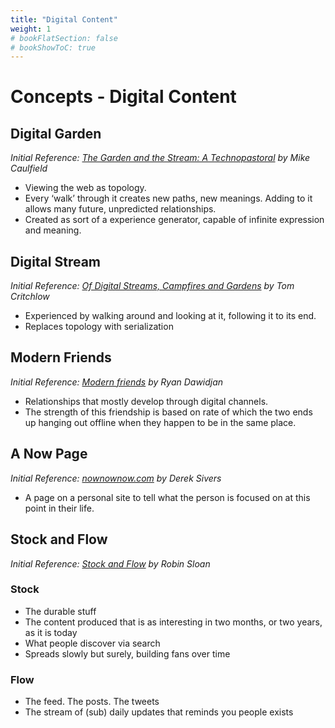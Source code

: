 ```yaml
---
title: "Digital Content"
weight: 1
# bookFlatSection: false
# bookShowToC: true
---
```


# Concepts - Digital Content

## Digital Garden

*Initial Reference: [The Garden and the Stream: A Technopastoral](https://hapgood.us/2015/10/17/the-garden-and-the-stream-a-technopastoral/) by Mike Caulfield*

- Viewing the web as topology.
- Every ‘walk’ through it creates new paths, new meanings. Adding to it allows many future, unpredicted relationships.
- Created as sort of a experience generator, capable of infinite expression and meaning.

## Digital Stream
*Initial Reference: [Of Digital Streams, Campfires and Gardens](https://tomcritchlow.com/2018/10/10/of-gardens-and-wikis/) by Tom Critchlow*

- Experienced by walking around and looking at it, following it to its end.
- Replaces topology with serialization

## Modern Friends

*Initial Reference: [Modern friends](https://medium.com/@ryandawidjan/modern-friends-e9ca5b6f855a) by Ryan Dawidjan*

- Relationships that mostly develop through digital channels.
- The strength of this friendship is based on rate of which the two ends up hanging out offline when they happen to be in the same place.

## A Now Page

*Initial Reference: [nownownow.com](https://nownownow.com/about) by Derek Sivers*

- A page on a personal site to tell what the person is focused on at this point in their life.

## Stock and Flow

*Initial Reference: [Stock and Flow](http://snarkmarket.com/2010/4890) by Robin Sloan*

### Stock

- The durable stuff
- The content produced that is as interesting in two months, or two years, as it is today
- What people discover via search
- Spreads slowly but surely, building fans over time

### Flow

- The feed. The posts. The tweets
- The stream of (sub) daily updates that reminds you people exists